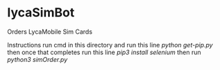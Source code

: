 # lycaSimBot
Orders LycaMobile Sim Cards


Instructions
run cmd in this directory and run this line
*python get-pip.py*
then once that completes run this line
*pip3 install selenium*
then run
*python3 simOrder.py*
